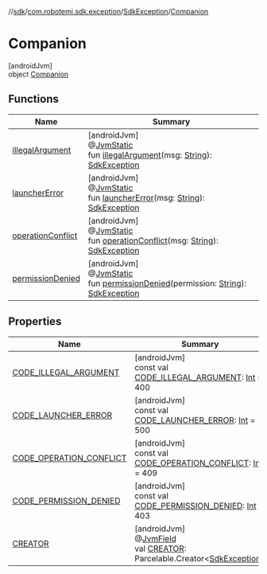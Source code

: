 //[sdk](../../../../index.md)/[com.robotemi.sdk.exception](../../index.md)/[SdkException](../index.md)/[Companion](index.md)

# Companion

[androidJvm]\
object [Companion](index.md)

## Functions

| Name | Summary |
|---|---|
| [illegalArgument](illegal-argument.md) | [androidJvm]<br>@[JvmStatic](https://kotlinlang.org/api/latest/jvm/stdlib/kotlin.jvm/-jvm-static/index.html)<br>fun [illegalArgument](illegal-argument.md)(msg: [String](https://kotlinlang.org/api/latest/jvm/stdlib/kotlin/-string/index.html)): [SdkException](../index.md) |
| [launcherError](launcher-error.md) | [androidJvm]<br>@[JvmStatic](https://kotlinlang.org/api/latest/jvm/stdlib/kotlin.jvm/-jvm-static/index.html)<br>fun [launcherError](launcher-error.md)(msg: [String](https://kotlinlang.org/api/latest/jvm/stdlib/kotlin/-string/index.html)): [SdkException](../index.md) |
| [operationConflict](operation-conflict.md) | [androidJvm]<br>@[JvmStatic](https://kotlinlang.org/api/latest/jvm/stdlib/kotlin.jvm/-jvm-static/index.html)<br>fun [operationConflict](operation-conflict.md)(msg: [String](https://kotlinlang.org/api/latest/jvm/stdlib/kotlin/-string/index.html)): [SdkException](../index.md) |
| [permissionDenied](permission-denied.md) | [androidJvm]<br>@[JvmStatic](https://kotlinlang.org/api/latest/jvm/stdlib/kotlin.jvm/-jvm-static/index.html)<br>fun [permissionDenied](permission-denied.md)(permission: [String](https://kotlinlang.org/api/latest/jvm/stdlib/kotlin/-string/index.html)): [SdkException](../index.md) |

## Properties

| Name | Summary |
|---|---|
| [CODE_ILLEGAL_ARGUMENT](-c-o-d-e_-i-l-l-e-g-a-l_-a-r-g-u-m-e-n-t.md) | [androidJvm]<br>const val [CODE_ILLEGAL_ARGUMENT](-c-o-d-e_-i-l-l-e-g-a-l_-a-r-g-u-m-e-n-t.md): [Int](https://kotlinlang.org/api/latest/jvm/stdlib/kotlin/-int/index.html) = 400 |
| [CODE_LAUNCHER_ERROR](-c-o-d-e_-l-a-u-n-c-h-e-r_-e-r-r-o-r.md) | [androidJvm]<br>const val [CODE_LAUNCHER_ERROR](-c-o-d-e_-l-a-u-n-c-h-e-r_-e-r-r-o-r.md): [Int](https://kotlinlang.org/api/latest/jvm/stdlib/kotlin/-int/index.html) = 500 |
| [CODE_OPERATION_CONFLICT](-c-o-d-e_-o-p-e-r-a-t-i-o-n_-c-o-n-f-l-i-c-t.md) | [androidJvm]<br>const val [CODE_OPERATION_CONFLICT](-c-o-d-e_-o-p-e-r-a-t-i-o-n_-c-o-n-f-l-i-c-t.md): [Int](https://kotlinlang.org/api/latest/jvm/stdlib/kotlin/-int/index.html) = 409 |
| [CODE_PERMISSION_DENIED](-c-o-d-e_-p-e-r-m-i-s-s-i-o-n_-d-e-n-i-e-d.md) | [androidJvm]<br>const val [CODE_PERMISSION_DENIED](-c-o-d-e_-p-e-r-m-i-s-s-i-o-n_-d-e-n-i-e-d.md): [Int](https://kotlinlang.org/api/latest/jvm/stdlib/kotlin/-int/index.html) = 403 |
| [CREATOR](-c-r-e-a-t-o-r.md) | [androidJvm]<br>@[JvmField](https://kotlinlang.org/api/latest/jvm/stdlib/kotlin.jvm/-jvm-field/index.html)<br>val [CREATOR](-c-r-e-a-t-o-r.md): Parcelable.Creator&lt;[SdkException](../index.md)&gt; |
